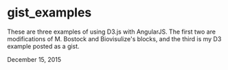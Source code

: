 # gist_examples
These are three examples of using D3.js with AngularJS.
The first two are modifications of M. Bostock and Biovisulize's blocks,
and the third is my D3 example posted as a gist.

December 15, 2015

